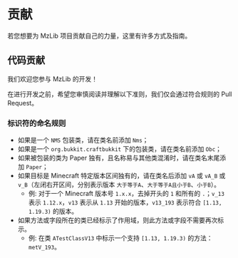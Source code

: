# 贡献
若您想要为 MzLib 项目贡献自己的力量，这里有许多方式及指南。

## 代码贡献
我们欢迎您参与 MzLib 的开发！

在进行开发之前，希望您审慎阅读并理解以下准则，我们仅会通过符合规则的 Pull Request。

### 标识符的命名规则
- 如果是一个 `NMS` 包装类，请在类名前添加 `Nms`；
- 如果是一个 `org.bukkit.craftbukkit` 下的包装类，请在类名前添加 `Obc`；
- 如果被包装的类为 Paper 独有，且名称易与其他类混淆时，请在类名末尾添加 `Paper`；
- 如果目标是 Minecraft 特定版本区间独有的，请在类名后添加 `vA` 或 `vA_B` 或 `v_B`（左闭右开区间，分别表示版本 `大于等于A`、`大于等于A且小于B`、`小于B`）。
  - 例: 对于一个 Minecraft 版本号 `1.x.x`，去掉开头的 `1` 和所有的 `.`；`v_13` 表示 `1.12.x`，`v13` 表示从 `1.13` 开始的版本，`v13_193` 表示符合 `[1.13, 1.19.3)` 的版本。
- 如果方法或字段所在的类已经标示了作用域，则此方法或字段不需要再次标示。
  - 例: 在类 `ATestClassV13` 中标示一个支持 `[1.13, 1.19.3)` 的方法：`metV_193`。 

